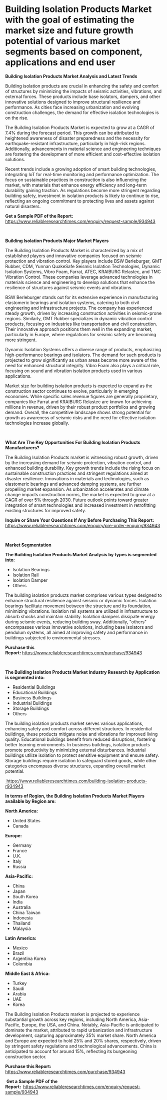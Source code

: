 <p><h1>Building Isolation Products Market with the goal of estimating the market size and future growth potential of various market segments based on component, applications and end user</h1></p><p><strong>Building Isolation Products Market Analysis and Latest Trends</strong></p>
<p><p>Building isolation products are crucial in enhancing the safety and comfort of structures by minimizing the impacts of seismic activities, vibrations, and external forces. These products include base isolators, dampers, and other innovative solutions designed to improve structural resilience and performance. As cities face increasing urbanization and evolving construction challenges, the demand for effective isolation technologies is on the rise.</p><p>The Building Isolation Products Market is expected to grow at a CAGR of 7.4% during the forecast period. This growth can be attributed to heightened awareness of disaster preparedness and the necessity for earthquake-resistant infrastructure, particularly in high-risk regions. Additionally, advancements in material science and engineering techniques are fostering the development of more efficient and cost-effective isolation solutions.</p><p>Recent trends include a growing adoption of smart building technologies, integrating IoT for real-time monitoring and performance optimization. The focus on sustainable practices in construction is also influencing the market, with materials that enhance energy efficiency and long-term durability gaining traction. As regulations become more stringent regarding building safety, investment in isolation products is likely to continue to rise, reflecting an ongoing commitment to protecting lives and assets against natural disasters.</p></p>
<p><strong>Get a Sample PDF of the Report:&nbsp;</strong> <a href="https://www.reliableresearchtimes.com/enquiry/request-sample/934943?utm_campaign=2269&utm_medium=2&utm_source=Github&utm_content=ia&utm_term=18042025&utm_id=building-isolation-products">https://www.reliableresearchtimes.com/enquiry/request-sample/934943</a></p>
<p>&nbsp;</p>
<p><strong>Building Isolation Products Major Market Players</strong></p>
<p><p>The Building Isolation Products Market is characterized by a mix of established players and innovative companies focused on seismic protection and vibration control. Key players include BSW Berleburger, GMT Rubber, CDM, Yunnan QuakeSafe Seismic Isolation Technologies, Dynamic Isolation Systems, Vibro Foam, Farrat, ATEC, KRAIBURG Relastec, and TMC Vibration Control. These companies leverage advanced technologies in materials science and engineering to develop solutions that enhance the resilience of structures against seismic events and vibrations.</p><p>BSW Berleburger stands out for its extensive experience in manufacturing elastomeric bearings and isolation systems, catering to both civil engineering and infrastructure projects. The company has experienced steady growth, driven by increasing construction activities in seismic-prone regions. Similarly, GMT Rubber specializes in dynamic vibration control products, focusing on industries like transportation and civil construction. Their innovative approach positions them well in the expanding market, particularly in Europe, where regulations for seismic safety are becoming more stringent.</p><p>Dynamic Isolation Systems offers a diverse range of products, emphasizing high-performance bearings and isolators. The demand for such products is projected to grow significantly as urban areas become more aware of the need for enhanced structural integrity. Vibro Foam also plays a critical role, focusing on sound and vibration isolation products used in various applications.</p><p>Market size for building isolation products is expected to expand as the construction sector continues to evolve, particularly in emerging economies. While specific sales revenue figures are generally proprietary, companies like Farrat and KRAIBURG Relastec are known for achieving millions in revenue, driven by their robust product portfolios and growing demand. Overall, the competitive landscape shows strong potential for growth as awareness of seismic risks and the need for effective isolation technologies increase globally.</p></p>
<p>&nbsp;</p>
<p><strong>What Are The Key Opportunities For Building Isolation Products Manufacturers?</strong></p>
<p><p>The Building Isolation Products market is witnessing robust growth, driven by the increasing demand for seismic protection, vibration control, and enhanced building durability. Key growth trends include the rising focus on sustainable construction practices and stringent regulations aimed at disaster resilience. Innovations in materials and technologies, such as elastomeric bearings and advanced damping systems, are further propelling market expansion. As urbanization accelerates and climate change impacts construction norms, the market is expected to grow at a CAGR of over 5% through 2030. Future outlook points toward greater integration of smart technologies and increased investment in retrofitting existing structures for improved safety.</p></p>
<p><strong>Inquire or Share Your Questions If Any Before Purchasing This Report:</strong> <a href="https://www.reliableresearchtimes.com/enquiry/pre-order-enquiry/934943?utm_campaign=2269&utm_medium=2&utm_source=Github&utm_content=ia&utm_term=18042025&utm_id=building-isolation-products">https://www.reliableresearchtimes.com/enquiry/pre-order-enquiry/934943</a></p>
<p>&nbsp;</p>
<p><strong>Market Segmentation</strong></p>
<p><strong>The Building Isolation Products Market Analysis by types is segmented into:</strong></p>
<p><ul><li>Isolation Bearings</li><li>Isolation Rail</li><li>Isolation Damper</li><li>Others</li></ul></p>
<p><p>The building isolation products market comprises various types designed to enhance structural resilience against seismic or dynamic forces. Isolation bearings facilitate movement between the structure and its foundation, minimizing vibrations. Isolation rail systems are utilized in infrastructure to absorb shocks and maintain stability. Isolation dampers dissipate energy during seismic events, reducing building sway. Additionally, "others" encompasses various innovative solutions, including base isolators and pendulum systems, all aimed at improving safety and performance in buildings subjected to environmental stresses.</p></p>
<p><strong>Purchase this Report:&nbsp;</strong><a href="https://www.reliableresearchtimes.com/purchase/934943?utm_campaign=2269&utm_medium=2&utm_source=Github&utm_content=ia&utm_term=18042025&utm_id=building-isolation-products">https://www.reliableresearchtimes.com/purchase/934943</a></p>
<p>&nbsp;</p>
<p><strong>The Building Isolation Products Market Industry Research by Application is segmented into:</strong></p>
<p><ul><li>Residential Buildings</li><li>Educational Buildings</li><li>Business Buildings</li><li>Industrial Buildings</li><li>Storage Buildings</li><li>Others</li></ul></p>
<p><p>The building isolation products market serves various applications, enhancing safety and comfort across different structures. In residential buildings, these products mitigate noise and vibrations for improved living quality. Educational buildings benefit from reduced disruptions, fostering better learning environments. In business buildings, isolation products promote productivity by minimizing external disturbances. Industrial buildings utilize isolation to protect sensitive equipment and ensure safety. Storage buildings require isolation to safeguard stored goods, while other categories encompass diverse structures, expanding overall market potential.</p></p>
<p><a href="https://www.reliableresearchtimes.com/building-isolation-products-r934943?utm_campaign=2269&utm_medium=2&utm_source=Github&utm_content=ia&utm_term=18042025&utm_id=building-isolation-products">&nbsp;https://www.reliableresearchtimes.com/building-isolation-products-r934943</a></p>
<p><strong>In terms of Region, the Building Isolation Products Market Players available by Region are:</strong></p>
<p>
    <p> <strong> North America: </strong>
        <ul>
            <li>United States</li>
            <li>Canada</li>
        </ul>
        </p> 
    <p> <strong> Europe: </strong>
        <ul>
            <li>Germany</li>
            <li>France</li>
            <li>U.K.</li>
            <li>Italy</li>
            <li>Russia</li>
        </ul>
        </p> 
    <p> <strong> Asia-Pacific: </strong>
        <ul>
            <li>China</li>
            <li>Japan</li>
            <li>South Korea</li>
            <li>India</li>
            <li>Australia</li>
            <li>China Taiwan</li>
            <li>Indonesia</li>
            <li>Thailand</li>
            <li>Malaysia</li>
        </ul>
        </p> 
    <p> <strong> Latin America: </strong>
        <ul>
            <li>Mexico</li>
            <li>Brazil</li>
            <li>Argentina Korea</li>
            <li>Colombia</li>
        </ul>
        </p> 
    <p> <strong> Middle East & Africa: </strong>
        <ul>
            <li>Turkey</li>
            <li>Saudi</li>
            <li>Arabia</li>
            <li>UAE</li>
            <li>Korea</li>
        </ul>
    </p>
    </p>
<p><p>The Building Isolation Products market is projected to experience substantial growth across key regions, including North America, Asia-Pacific, Europe, the USA, and China. Notably, Asia-Pacific is anticipated to dominate the market, attributed to rapid urbanization and infrastructure development, capturing approximately 35% market share. North America and Europe are expected to hold 25% and 20% shares, respectively, driven by stringent safety regulations and technological advancements. China is anticipated to account for around 15%, reflecting its burgeoning construction sector.</p></p>
<p><strong>Purchase this Report: </strong><a href="https://www.reliableresearchtimes.com/purchase/934943?utm_campaign=2269&utm_medium=2&utm_source=Github&utm_content=ia&utm_term=18042025&utm_id=building-isolation-products">https://www.reliableresearchtimes.com/purchase/934943</a></p>
<p>&nbsp;<strong>Get a Sample PDF of the Report:&nbsp;&nbsp;</strong><a href="https://www.reliableresearchtimes.com/enquiry/request-sample/934943?utm_campaign=2269&utm_medium=2&utm_source=Github&utm_content=ia&utm_term=18042025&utm_id=building-isolation-products">https://www.reliableresearchtimes.com/enquiry/request-sample/934943</a></p>
<p><strong></strong></p>
<p><p></p><p></p><p></p></p>